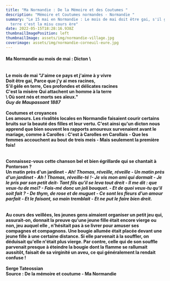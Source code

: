 ```yaml
---
title: "Ma Normandie : De la Mémoire et des Coutumes "
description: "Mémoire et Coutumes normandes - Normandie "
summary: "Le 15 mai en Normandie : Le mois de mai doit être gai, s'il gèle en
  terre c'est la misu cours ère"
date: 2022-05-15T18:28:16.938Z
thumbnailImagePosition: left
thumbnailImage: assets/img/normandie-village.jpg
coverimage: assets/img/normandie-corneuil-eure.jpg
---
```

#### **Ma Normandie au mois de mai : Dicton** \

\
**Le mois de mai                                               "J'aime ce pays et j'aime à y vivre**\
**Doit être gai,                                                   Parce que j'y ai mes racines,**                          \
**S'il gèle en terre,                                            Ces profondes et délicates racines**\
**C'est la misère**                                                **Qui attachent un homme à la terre**\
    **\    Où sont nés et morts ses aïeux."**\
                                                                         ***Guy de Maupassant 1887***\
\
**Coutumes et croyances** \
**Les amours. Les rivalités locales en Normandie faisaient courir certains bruits sur la beauté des filles et leur vertu. C'est ainsi qu'un dicton nous apprend que bien souvent les rapports amoureux survenaient avant le mariage, comme à Carolles : C'est à Carolles en Carollais - Que les femmes accouchent au bout de treis meis  - Mais seulement la première fois!**\
\
\
**Connaissez-vous cette chanson bel et bien égrillarde qui se chantait à Pontorson ?**\
**Un matin près d'un jardinet - *Ah! Thomas, réveille, réveille - Un matin près d'un jardinet - Ah ! Thomas, réveille-té !- Je vis mon ami qui dormait - Je le pris par son petit deit- Tant fils qu'il se leva tout dreit - Il me dit : que veux-tu de mei? - Fais-mé donc un joli bouquet. - Et de quoi veux-tu qu'il soit fait ? - De thym, de rose et de muguet - Ce sont les fleurs d'un amour parfait - Et le faisant, sa main tremblait - Et ne put le faire bien dreit.***\
\
\
**Au cours des veillées, les jeunes gens aimaient organiser un petit jeu qui, assurait-on, donnait la preuve qu'une jeune fille  était encore vierge ou non, jeu auquel elle , n'hésitait pas à se livrer pour amuser ses compagnes et compagnons. Une bougie allumée était placée devant une jeune fille à une certaine distance. Si elle parvenait à la souffler, on déduisait qu'elle n'était plus vierge. Par contre, celle qui de son souffle parvenait presque à éteindre la bougie dont la flamme se rallumait aussitôt, faisait de sa virginité un aveu, ce qui généralement la rendait confuse !**\
\
**Serge Tateossian** \
**Source : De la mémoire et coutume - Ma Normandie**